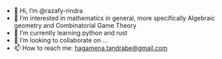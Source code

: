 - 👋 Hi, I’m @razafy-rindra
- 👀 I’m interested in mathematics in general, more specifically Algebraic geometry and Combinatorial Game Theory
- 🌱 I’m currently learning python and rust
- 💞️ I’m looking to collaborate on ...
- 📫 How to reach me: hagamena.tandrabe@gmail.com

<!---
razafy-rindra/razafy-rindra is a ✨ special ✨ repository because its `README.md` (this file) appears on your GitHub profile.
You can click the Preview link to take a look at your changes.
--->
